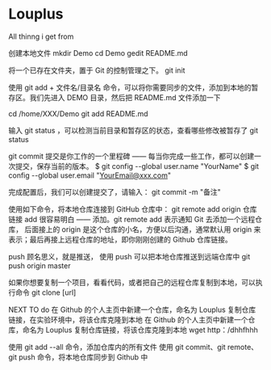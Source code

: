 # Louplus
All thinng i get from 

创建本地文件
mkdir Demo
cd Demo
gedit README.md

将一个已存在文件夹，置于 Git 的控制管理之下。
git init

使用 git add + 文件名/目录名 命令，可以将你需要同步的文件，添加到本地的暂存区。我们先进入 DEMO 目录，然后把 README.md 文件添加一下

cd /home/XXX/Demo
git add README.md


输入 git status ，可以检测当前目录和暂存区的状态，查看哪些修改被暂存了
git status

git commit 提交是你工作的一个里程碑 —— 每当你完成一些工作，都可以创建一次提交，保存当前的版本。
$ git config --global user.name "YourName"
$ git config --global user.email "YourEmail@xxx.com"

完成配置后，我们可以创建提交了，请输入：
git commit -m "备注"

使用如下命令，将本地仓库连接到 GitHub 仓库中：
git remote add origin 仓库链接
add 很容易明白 —— 添加。git remote add 表示通知 Git 去添加一个远程仓库，
后面接上的 origin 是这个仓库的小名，方便以后沟通，通常默认用 origin 来表示；最后再接上远程仓库的地址，即你刚刚创建的 Github 仓库链接。

push 顾名思义，就是推送， 使用 push 可以把本地仓库推送到远端仓库中
git push origin master

如果你想要复制一个项目，看看代码，或者把自己的远程仓库复制到本地，可以执行命令
git clone [url]


NEXT TO do
在 Github 的个人主页中新建一个仓库，命名为 Louplus
复制仓库链接，在实验环境中，将该仓库克隆到本地
在 Github 的个人主页中新建一个仓库，命名为 Louplus
复制仓库链接，将该仓库克隆到本地
wget http：/dhhfhhh

使用 git add --all 命令，添加仓库内的所有文件
使用 git commit、git remote、git push 命令，将本地仓库同步到 Github 中

